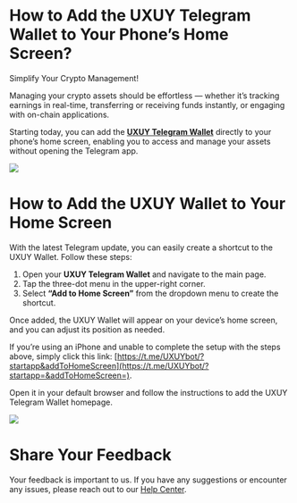 # How to Add the UXUY Telegram Wallet to Your Phone’s Home Screen?
Simplify Your Crypto Management!

Managing your crypto assets should be effortless — whether it’s tracking earnings in real-time, transferring or receiving funds instantly, or engaging with on-chain applications.

Starting today, you can add the  [**UXUY Telegram Wallet**](https://t.me/uxuybot)  directly to your phone’s home screen, enabling you to access and manage your assets without opening the Telegram app.

![](https://miro.medium.com/v2/resize:fit:1400/1*x9SO-pc71wnKs4w5h84oaQ.png)

# How to Add the UXUY Wallet to Your Home Screen

With the latest Telegram update, you can easily create a shortcut to the UXUY Wallet. Follow these steps:

1.  Open your  **UXUY Telegram Wallet**  and navigate to the main page.
2.  Tap the three-dot menu in the upper-right corner.
3.  Select  **“Add to Home Screen”**  from the dropdown menu to create the shortcut.

Once added, the UXUY Wallet will appear on your device’s home screen, and you can adjust its position as needed.

If you’re using an iPhone and unable to complete the setup with the steps above, simply click this link:  [https://t.me/UXUYbot/?startapp&addToHomeScreen](https://t.me/UXUYbot/?startapp=&addToHomeScreen=).

Open it in your default browser and follow the instructions to add the UXUY Telegram Wallet homepage.

![](https://miro.medium.com/v2/resize:fit:1400/0*5VbMVKHwm13fYu92)

# Share Your Feedback

Your feedback is important to us. If you have any suggestions or encounter any issues, please reach out to our  [Help Center](https://t.me/UXUYen2).
